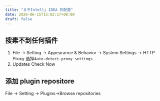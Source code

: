 ```yaml
---
title: "关于Intellj IDEA 的配置"
date: 2020-06-15T15:02:17+08:00
draft: false
---
```


## 搜素不到任何插件
1. File -> Setting -> Appearance & Behavior -> System Settings -> HTTP Proxy
选择`Auto-detect-proxy settings`
2. Updates
Check Now

## 添加 plugin repositore
File -> Setting -> Plugins->Browse repositories